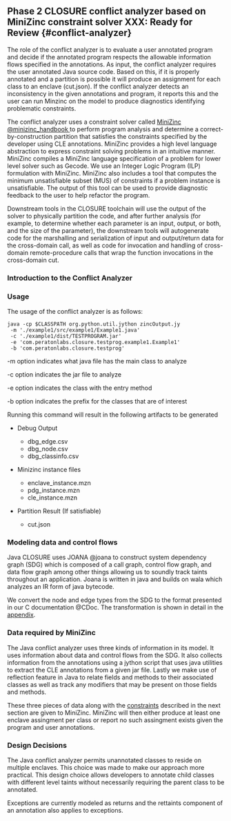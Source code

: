 ## Phase 2 CLOSURE conflict analyzer based on MiniZinc constraint solver **XXX: Ready for Review** {#conflict-analyzer}  

The role of the conflict analyzer is to evaluate a user annotated program and decide if the annotated program respects the allowable information flows specified in the annotations. As input, the conflict analyzer requires the user annotated Java source code. Based on this, if it is properly annotated and a partition is possible it will produce an assignment for each class to an enclave (cut.json). If the conflict analyzer detects an inconsistency in the given annotations and program, it reports this and the user can run Minzinc on the model to produce diagnostics identifying problematic constraints.


The conflict analyzer uses a constraint solver called [MiniZinc @minizinc_handbook ](https://www.minizinc.org/doc-2.5.5/en/index.html)  to perform program analysis and determine a correct-by-construction partition that satisfies the constraints
specified by the developer using CLE annotations. MiniZinc provides a high level
language abstraction to express constraint solving problems in an intuitive manner.
MiniZinc compiles a MiniZinc language specification of a problem for 
lower level solver such as Gecode. We use an Integer Logic Program (ILP) 
formulation with MiniZinc. MiniZinc also includes a tool that computes
the minimum unsatisfiable subset (MUS) of constraints if a problem
instance is unsatisfiable. The output of this tool can be used to
provide diagnostic feedback to the user to help refactor the program.

Downstream tools in the CLOSURE toolchain will use the output of the solver to
physically partition the code, and after further analysis (for example, to
determine whether each parameter is an input, output, or both, and the size of
the parameter), the downstream tools will autogenerate code for the marshalling and
serialization of input and output/return data for the cross-domain call, as
well as code for invocation and handling of cross-domain remote-procedure calls
that wrap the function invocations in the cross-domain cut. 

### Introduction to the Conflict Analyzer

### Usage 

The usage of the conflict analyzer is as follows:


```
java -cp $CLASSPATH org.python.util.jython zincOutput.jy
 -m './example1/src/example1/Example1.java'
 -c './example1/dist/TESTPROGRAM.jar'   
 -e 'com.peratonlabs.closure.testprog.example1.Example1' 
 -b 'com.peratonlabs.closure.testprog' 
```

  -m option indicates what java file has the main class to analyze

  -c option indicates the jar file to analyze

  -e option indicates the class with the entry method

  -b option indicates the prefix for the classes that are of interest


  Running this command will result in the following artifacts to be generated
  * Debug Output
    * dbg_edge.csv
    * dbg_node.csv
    * dbg_classinfo.csv

  * Minizinc instance files
    * enclave_instance.mzn
    * pdg_instance.mzn
    * cle_instance.mzn
  * Partition Result (If satisfiable)
    * cut.json




### Modeling data and control flows 
Java CLOSURE uses JOANA @joana to construct system dependency graph (SDG) which is composed of a call graph, control flow graph, and data flow graph among other things allowing us to soundly track taints throughout an application. Joana is written in java and builds on wala which analyzes an IR form of java bytecode.

We convert the node and edge types from the SDG to the format presented in our C documentation @CDoc. The transformation is shown in detail in the [appendix](#sdg-appendix).


### Data required by MiniZinc

The Java conflict analyzer uses three kinds of information in its model. It uses information about data and control flows from the SDG. It also collects information from the annotations using a jython script that uses java utilities to extract the CLE annotations from a given jar file. Lastly we make use of reflection feature in Java to relate fields and methods to their associated classes as well as track any modifiers that may be present on those fields and methods. 

These three pieces of data along with the [constraints](#constraints) described in the next section are given to MiniZinc. MiniZinc will then either produce at least one enclave assingment per class or report no such assingment exists given the program and user annotations.

### Design Decisions
The Java conflict analyzer permits unannotated classes to reside on multiple enclaves. This choice was made to make our approach more practical. This design choice allows developers to annotate child classes with different level taints without necessarily requiring the parent class to be annotated. 

Exceptions are currently modeled as returns and the rettaints component of an annotation also applies to exceptions.





